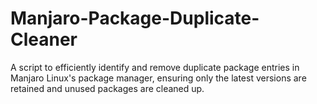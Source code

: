 # Manjaro-Package-Duplicate-Cleaner
A script to efficiently identify and remove duplicate package entries in Manjaro Linux's package manager, ensuring only the latest versions are retained and unused packages are cleaned up.
